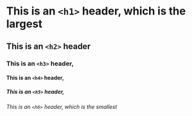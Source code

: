 # This is an `<h1>` header, which is the largest
## This is an `<h2>` header
### This is an `<h3>` header,  
#### This is an `<h4>` header,
##### This is an `<h5>` header, 
###### This is an `<h6>` header, which is the smallest 
